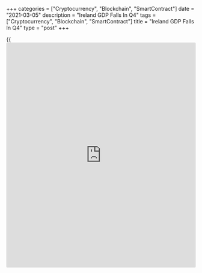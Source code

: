 +++
categories = ["Cryptocurrency", "Blockchain", "SmartContract"]
date = "2021-03-05"
description = "Ireland GDP Falls In Q4"
tags = ["Cryptocurrency", "Blockchain", "SmartContract"]
title = "Ireland GDP Falls In Q4"
type = "post"
+++

{{<iframe id="large-banner" src="https://www.bounty.group/#slide=22.0" width="100%" height="600" scrolling="no" style="border: 0px solid rgb(216, 221, 230); border-radius: 3px;">}}

Ireland's [economy][1] shrunk in the fourth quarter of 2020 due to a
weaker performance of exports and a decline in consumer spending amid a
resurgence of coronavirus infections across Europe, figures from the
statistical office showed Friday.

Gross domestic product decreased 5.1 percent from the third quarter,
when the economy expanded 11.8 percent.

Gross national product, which is a measure of economic activity that
excludes the profits of multinationals, increased 8.5 percent following
a 0.8 percent fall in the previous three months.  
  
For the full year 2020, GDP 3.4 percent after a 5.6 percent increase in
2019. GNP grew 0.6 percent following a 3.4 percent increase in the
previous year.  
  
The fall in personal consumption was more than offset by the combined
effect of the growth in exports of goods & services, the Central
Statistics Office Assistant Director General with responsibility for
Economic Statistics Jennifer Banim said.

For comments and feedback [contact](https://www.playgroundfx.com/contact/): editorial@rtt[news](https://www.letsplayfx.com/blog/forex-news-website/).com

[Economic News][1]

 **What parts of the world are seeing the best (and worst) economic
performances lately? Click[here][2] to check out our [Econ Scorecard][2]
and find out! See up-to-the-moment [ranking](https://www.playgroundfx.com/blog/crypto-exchange-ranking/)s for the best and worst
performers in [GDP][3], [unemployment rate][4], [inflation][5] and much
more.**

   1. www.rtt[news](https://www.letsplayfx.com/blog/forex-news-website/).com/Content/EconomicNews.aspx
   2. www.rtt[news](https://www.letsplayfx.com/blog/forex-news-website/).com/economic-scorecard/world-rank/PPI/highest-performance.aspx
   3. www.rtt[news](https://www.letsplayfx.com/blog/forex-news-website/).com/economic-scorecard/world-rank/GDP/highest-performance.aspx
   4. www.rtt[news](https://www.letsplayfx.com/blog/forex-news-website/).com/economic-scorecard/world-rank/unemployment-rate/lowest-performance.aspx
   5. www.rtt[news](https://www.letsplayfx.com/blog/forex-news-website/).com/economic-scorecard/world-rank/CPI/highest-performance.aspx